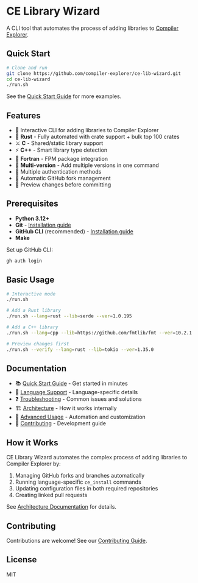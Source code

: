 # CE Library Wizard

A CLI tool that automates the process of adding libraries to [Compiler Explorer](https://compiler-explorer.com/).

## Quick Start

```bash
# Clone and run
git clone https://github.com/compiler-explorer/ce-lib-wizard.git
cd ce-lib-wizard
./run.sh
```

See the [Quick Start Guide](docs/quick-start.md) for more examples.

## Features

- 🚀 Interactive CLI for adding libraries to Compiler Explorer
- 🦀 **Rust** - Fully automated with crate support + bulk top 100 crates
- ⚔️ **C** - Shared/static library support  
- ⚡ **C++** - Smart library type detection
- 🔧 **Fortran** - FPM package integration
- 🔢 **Multi-version** - Add multiple versions in one command
- 🔐 Multiple authentication methods
- 🍴 Automatic GitHub fork management
- 📝 Preview changes before committing

## Prerequisites

- **Python 3.12+**
- **Git** - [Installation guide](https://git-scm.com/downloads)
- **GitHub CLI** (recommended) - [Installation guide](https://cli.github.com/)
- **Make**

Set up GitHub CLI:
```bash
gh auth login
```

## Basic Usage

```bash
# Interactive mode
./run.sh

# Add a Rust library
./run.sh --lang=rust --lib=serde --ver=1.0.195

# Add a C++ library
./run.sh --lang=cpp --lib=https://github.com/fmtlib/fmt --ver=10.2.1

# Preview changes first
./run.sh --verify --lang=rust --lib=tokio --ver=1.35.0
```

## Documentation

- 📚 [Quick Start Guide](docs/quick-start.md) - Get started in minutes
- 🔧 [Language Support](docs/languages.md) - Language-specific details
- ❓ [Troubleshooting](docs/troubleshooting.md) - Common issues and solutions
- 🏗️ [Architecture](docs/architecture.md) - How it works internally
- 🚀 [Advanced Usage](docs/advanced-usage.md) - Automation and customization
- 🤝 [Contributing](docs/contributing.md) - Development guide

## How it Works

CE Library Wizard automates the complex process of adding libraries to Compiler Explorer by:

1. Managing GitHub forks and branches automatically
2. Running language-specific `ce_install` commands
3. Updating configuration files in both required repositories
4. Creating linked pull requests

See [Architecture Documentation](docs/architecture.md) for details.

## Contributing

Contributions are welcome! See our [Contributing Guide](docs/contributing.md).

## License

MIT